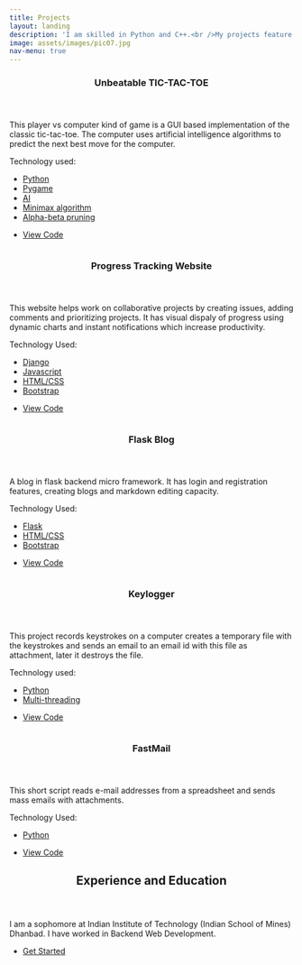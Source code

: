 ```yaml
---
title: Projects
layout: landing
description: 'I am skilled in Python and C++.<br />My projects feature web development, game development and AI.'
image: assets/images/pic07.jpg
nav-menu: true
---
```


<!-- Main -->
<div id="main">

<!-- One -->
<section id="one">
	<div class="inner">
		<header class="major">
			<h3>Unbeatable TIC-TAC-TOE</h3>
				</header>
			<p>This player vs computer kind of game is a GUI based implementation of the classic
				tic-tac-toe. The computer uses artificial intelligence algorithms to predict
				the next best move for the computer.</p>
			<p>Technology used:</p>
		<ul class="actions">
				<li><a href="#" class="button special small">Python</a></li>
				<li><a href="#" class="button special small">Pygame</a></li>
				<li><a href="#" class="button special small">AI</a></li>
			<li><a href="#" class="button special small">Minimax algorithm</a></li>
			<li><a href="#" class="button special small">Alpha-beta pruning</a></li>	
		</ul>
			<ul class="actions">
				<li><a href="https://github.com/hyperloop11/Unbeatable-TIC-TAC-TOE" class="button">View Code</a></li>
			</ul>
	</div>
</section>

<!-- Two -->
<section id="two" class="spotlights">
	<section>
		<a href="generic.html" class="image">
			<img src="{% link assets/images/pic08.jpg %}" alt="" data-position="center center" />
		</a>
		<div class="content">
			<div class="inner">
				<header class="major">
					<h3>Progress Tracking Website</h3>
				</header>
				<p>This website helps work on collaborative projects by creating issues, adding
					comments and prioritizing projects. It has visual dispaly of progress 
					using dynamic charts and instant notifications which increase productivity.</p>
				<p>Technology Used:</p>
		<ul class="actions">
				<li><a href="#" class="button special small">Django</a></li>
				<li><a href="#" class="button special small">Javascript</a></li>
				<li><a href="#" class="button special small">HTML/CSS</a></li>
				<li><a href="#" class="button special small">Bootstrap</a></li>
		</ul>
				<ul class="actions">
					<li><a href="https://github.com/hyperloop11/Progress-tracking-website" class="button">View Code</a></li>
				</ul>
			</div>
		</div>
	</section>
	<section >
		<a href="generic.html" class="image">
			<img src="{% link assets/images/pic09.jpg %}" alt="" data-position="center center" />
		</a>
		<div class="content">
			<div class="inner">
				<header class="major">
					<h3>Flask Blog</h3>
				</header>
		<p>A blog in flask backend micro framework. It has login and registration features, creating blogs and
		markdown editing capacity.</p>
		<p>Technology Used:</p>
		<ul class="actions">
				<li><a href="#" class="button special small">Flask</a></li>
				<li><a href="#" class="button special small">HTML/CSS</a></li>
				<li><a href="#" class="button special small">Bootstrap</a></li>	
		</ul>
		<ul class="actions">
					<li><a href="https://github.com/hyperloop11/flask-blog" class="button">View Code</a></li>
				</ul>
			</div>
		</div>
	</section>
	<section>
		<a href="generic.html" class="image">
			<img src="{% link assets/images/pic10.jpg %}" alt="" data-position="25% 25%" />
		</a>
		<div class="content">
			<div class="inner">
				<header class="major">
					<h3>Keylogger</h3>
				</header>
				<p>This project records keystrokes on a computer creates a temporary file with the keystrokes and sends an email
				to an email id with this file as attachment, later it destroys the file.</p>
				<p>Technology used:</p>
				<ul class="actions">
				<li><a href="#" class="button special small">Python</a></li>
				<li><a href="#" class="button special small">Multi-threading</a></li>	
		</ul>
				<ul class="actions">
					<li><a href="https://github.com/hyperloop11/Keylogger" class="button">View Code</a></li>
				</ul>
			</div>
		</div>
	</section>
	<section>
		<a href="generic.html" class="image">
			<img src="{% link assets/images/pic10.jpg %}" alt="" data-position="25% 25%" />
		</a>
		<div class="content">
			<div class="inner">
				<header class="major">
					<h3>FastMail</h3>
				</header>
				<p>This short script reads e-mail addresses from a spreadsheet and sends mass emails with attachments. </p>
				<p>Technology Used:</p>
				<ul class="actions">
				<li><a href="#" class="button special small">Python</a></li>	
		</ul>
				<ul class="actions">
					<li><a href="https://github.com/hyperloop11/FastEmail" class="button">View Code</a></li>
				</ul>
			</div>
		</div>
	</section>
</section>
<!-- Three -->
<section id="three">
	<div class="inner">
		<header class="major">
			<h2>Experience and Education</h2>
		</header>
		<p> I am a sophomore at Indian Institute of Technology (Indian School of Mines) Dhanbad. I have worked in Backend
		Web Development. </p>
		<ul class="actions">
			<li><a href="generic.html" class="button next">Get Started</a></li>
		</ul>
	</div>
</section>

</div>

